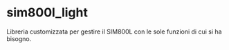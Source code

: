 # sim800l_light
Libreria customizzata per gestire il SIM800L con le sole funzioni di cui si ha bisogno.
